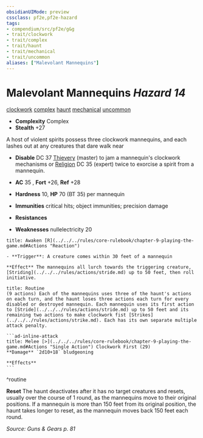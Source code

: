 ```yaml
---
obsidianUIMode: preview
cssclass: pf2e,pf2e-hazard
tags:
- compendium/src/pf2e/g&g
- trait/clockwork
- trait/complex
- trait/haunt
- trait/mechanical
- trait/uncommon
aliases: ["Malevolant Mannequins"]
---
```

# Malevolant Mannequins *Hazard 14*  
[clockwork](../../../Rules/traits/clockwork-g-g.md)  [complex](../../../Rules/traits/complex.md)  [haunt](../../../Rules/traits/haunt.md)  [mechanical](../../../Rules/traits/mechanical.md)  [uncommon](../../../Rules/traits/uncommon.md)  

- **Complexity** Complex
- **Stealth** +27  

A host of violent spirits possess three clockwork mannequins, and each lashes out at any creatures that dare walk near

- **Disable** DC 37 [Thievery](../../skills.md#Thievery) (master) to jam a mannequin's clockwork mechanisms or [Religion](../../skills.md#Religion) DC 35 (expert) twice to exorcise a spirit from a mannequin.  

- **AC** 35 , **Fort** +26, **Ref** +28
- **Hardness** 10, **HP** 70 (BT 35) per mannequin
- **Immunities** critical hits; object immunities; precision damage
- **Resistances** 
- **Weaknesses** nullelectricity 20
     
```ad-embed-ability
title: Awaken [R](../../../rules/core-rulebook/chapter-9-playing-the-game.md#Actions "Reaction")

- **Trigger**: A creature comes within 30 feet of a mannequin

**Effect** The mannequins all lurch towards the triggering creature, [Striding](../../../rules/actions/stride.md) up to 50 feet, then roll initiative.
```

````ad-pf2-summary
title: Routine
(9 actions) Each of the mannequins uses three of the haunt's actions on each turn, and the haunt loses three actions each turn for every disabled or destroyed mannequin. Each mannequin uses its first action to [Stride](../../../rules/actions/stride.md) up to 50 feet and its remaining two actions to make clockwork fist [Strikes](../../../rules/actions/strike.md). Each has its own separate multiple attack penalty.

```ad-inline-attack
title: Melee [>](../../../rules/core-rulebook/chapter-9-playing-the-game.md#Actions "Single Action") Clockwork First (29)
**Damage** `2d10+18` bludgeoning 
 
**Effects**
```
````
^routine

**Reset** The haunt deactivates after it has no target creatures and resets, usually over the course of 1 round, as the mannequins move to their original positions. If a mannequin is more than 150 feet from its original position, the haunt takes longer to reset, as the mannequin moves back 150 feet each round.  

*Source: Guns & Gears p. 81*
